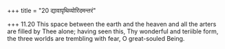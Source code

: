 +++
title = "20 द्यावापृथिव्योरिदमन्तरं"

+++
11.20 This space between the earth and the heaven and all the arters are
filled by Thee alone; having seen this, Thy wonderful and teriible form,
the three worlds are trembling with fear, O great-souled Being.
